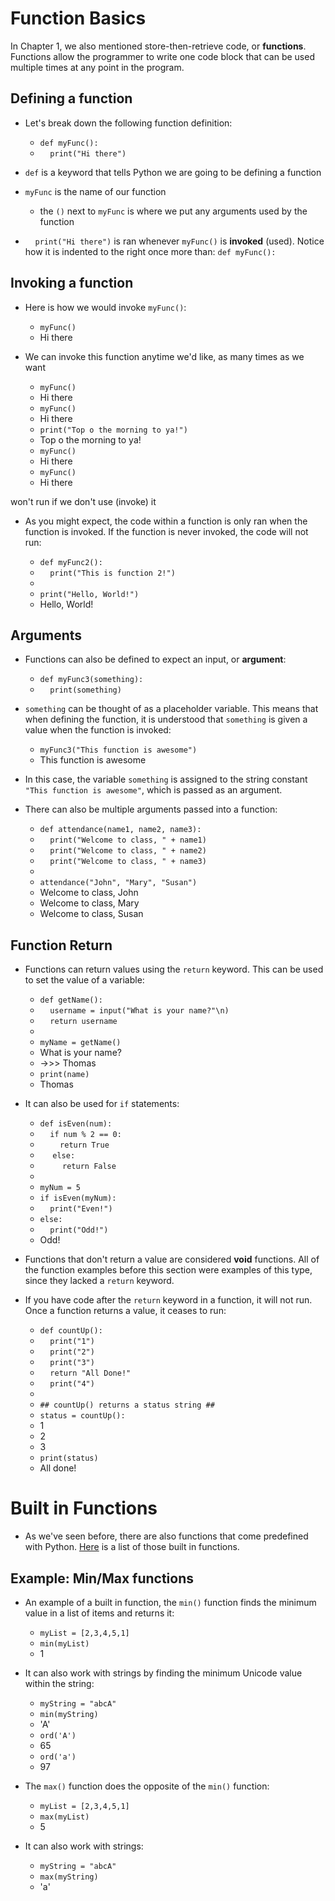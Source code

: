 # Function Basics

In Chapter 1, we also mentioned store-then-retrieve code, or **functions**. Functions allow the programmer to write one code block that can be used multiple times at any point in the program.

## Defining a function

- Let's break down the following function definition:

  - `def myFunc():`<br>
  - &nbsp;&nbsp;&nbsp;&nbsp;`print("Hi there")`

- `def` is a keyword that tells Python we are going to be defining a function

- `myFunc` is the name of our function

  - the `()` next to `myFunc` is where we put any arguments used by the function

- &nbsp;&nbsp;&nbsp;&nbsp;`print("Hi there")` is ran whenever `myFunc()` is **invoked** (used). Notice how it is indented to the right once more than: `def myFunc():`

## Invoking a function

- Here is how we would invoke `myFunc()`:

  - `myFunc()`
  - Hi there

- We can invoke this function anytime we'd like, as many times as we want

  - `myFunc()`
  - Hi there
  - `myFunc()`
  - Hi there
  - `print("Top o the morning to ya!")`
  - Top o the morning to ya!
  - `myFunc()`
  - Hi there
  - `myFunc()`
  - Hi there

won't run if we don't use (invoke) it

- As you might expect, the code within a function is only ran when the function is invoked. If the function is never invoked, the code will not run:

  - `def myFunc2():`<br>
  - &nbsp;&nbsp;&nbsp;&nbsp;`print("This is function 2!")`
  - <br>
  - `print("Hello, World!")`
  - Hello, World!

## Arguments

- Functions can also be defined to expect an input, or **argument**:

  - `def myFunc3(something):`<br>
  - &nbsp;&nbsp;&nbsp;&nbsp;`print(something)`

- `something` can be thought of as a placeholder variable. This means that when defining the function, it is understood that `something` is given a value when the function is invoked:

  - `myFunc3("This function is awesome")`
  - This function is awesome

- In this case, the variable `something` is assigned to the string constant `"This function is awesome"`, which is passed as an argument.

- There can also be multiple arguments passed into a function:

  - `def attendance(name1, name2, name3):`<br>
  - &nbsp;&nbsp;&nbsp;&nbsp;`print("Welcome to class, " + name1)`
  - &nbsp;&nbsp;&nbsp;&nbsp;`print("Welcome to class, " + name2)`
  - &nbsp;&nbsp;&nbsp;&nbsp;`print("Welcome to class, " + name3)`
  -
  - `attendance("John", "Mary", "Susan")`
  - Welcome to class, John
  - Welcome to class, Mary
  - Welcome to class, Susan

## Function Return

- Functions can return values using the `return` keyword. This can be used to set the value of a variable:

  - `def getName():`<br>
  - &nbsp;&nbsp;&nbsp;&nbsp;`username = input("What is your name?"\n)`
  - &nbsp;&nbsp;&nbsp;&nbsp;`return username`
  -
  - `myName = getName()`
  - What is your name?
  - ->>> Thomas
  - `print(name)`
  - Thomas

- It can also be used for `if` statements:

  - `def isEven(num):`<br>
  - &nbsp;&nbsp;&nbsp;&nbsp;`if num % 2 == 0: `
  - &nbsp;&nbsp;&nbsp;&nbsp;&nbsp;&nbsp;&nbsp;&nbsp;`return True`
  - &nbsp;&nbsp;&nbsp;&nbsp; `else:`
  - &nbsp;&nbsp;&nbsp;&nbsp;&nbsp;&nbsp;&nbsp;&nbsp; `return False`
  -
  - `myNum = 5`
  - `if isEven(myNum):`
  - &nbsp;&nbsp;&nbsp;&nbsp;`print("Even!")`
  - `else:`
  - &nbsp;&nbsp;&nbsp;&nbsp;`print("Odd!")`
  - Odd!

- Functions that don't return a value are considered **void** functions. All of the function examples before this section were examples of this type, since they lacked a `return` keyword.

- If you have code after the `return` keyword in a function, it will not run. Once a function returns a value, it ceases to run:

  - `def countUp():`<br>
  - &nbsp;&nbsp;&nbsp;&nbsp;`print("1")`
  - &nbsp;&nbsp;&nbsp;&nbsp;`print("2")`
  - &nbsp;&nbsp;&nbsp;&nbsp;`print("3")`
  - &nbsp;&nbsp;&nbsp;&nbsp;`return "All Done!"`
  - &nbsp;&nbsp;&nbsp;&nbsp;`print("4")`
  -
  - `## countUp() returns a status string ##`
  - `status = countUp():`
  - 1
  - 2
  - 3
  - `print(status)`
  - All done!

# Built in Functions

- As we've seen before, there are also functions that come predefined with Python. [Here](https://docs.python.org/3/library/functions.html) is a list of those built in functions.

## Example: Min/Max functions

- An example of a built in function, the `min()` function finds the minimum value in a list of items and returns it:

  - `myList = [2,3,4,5,1]`
  - `min(myList)`
  - 1

- It can also work with strings by finding the minimum Unicode value within the string:

  - `myString = "abcA"`
  - `min(myString)`
  - 'A'
  - `ord('A')`
  - 65
  - `ord('a')`
  - 97

- The `max()` function does the opposite of the `min()` function:

  - `myList = [2,3,4,5,1]`
  - `max(myList)`
  - 5

- It can also work with strings:
  - `myString = "abcA"`
  - `max(myString)`
  - 'a'
